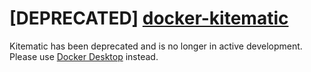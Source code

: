 # [DEPRECATED] [docker-kitematic](https://chocolatey.org/packages/docker-kitematic)

Kitematic has been deprecated and is no longer in active development. Please use [Docker Desktop](https://community.chocolatey.org/packages/docker-desktop) instead.
